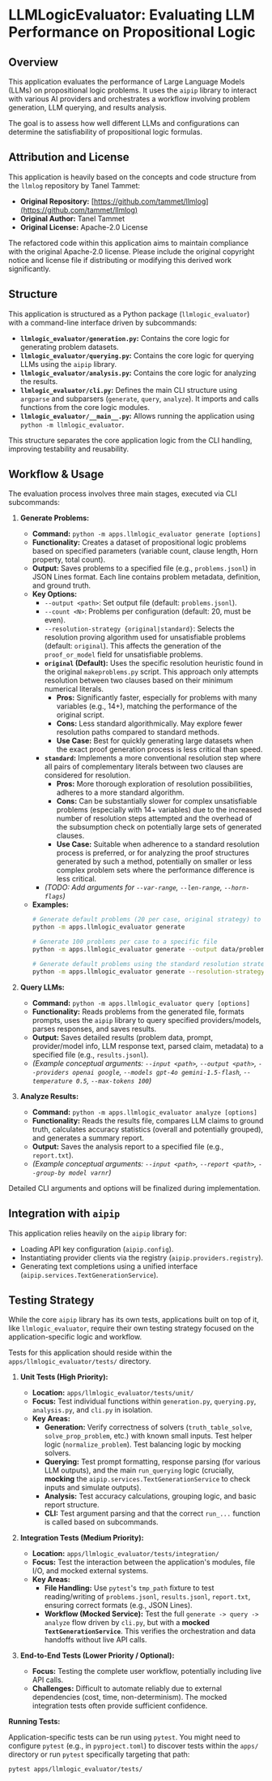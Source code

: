 # LLMLogicEvaluator: Evaluating LLM Performance on Propositional Logic

## Overview

This application evaluates the performance of Large Language Models (LLMs) on propositional logic problems. It uses the `aipip` library to interact with various AI providers and orchestrates a workflow involving problem generation, LLM querying, and results analysis.

The goal is to assess how well different LLMs and configurations can determine the satisfiability of propositional logic formulas.

## Attribution and License

This application is heavily based on the concepts and code structure from the `llmlog` repository by Tanel Tammet:

*   **Original Repository:** [https://github.com/tammet/llmlog](https://github.com/tammet/llmlog)
*   **Original Author:** Tanel Tammet
*   **Original License:** Apache-2.0 License

The refactored code within this application aims to maintain compliance with the original Apache-2.0 license. Please include the original copyright notice and license file if distributing or modifying this derived work significantly.

## Structure

This application is structured as a Python package (`llmlogic_evaluator`) with a command-line interface driven by subcommands:

*   **`llmlogic_evaluator/generation.py`:** Contains the core logic for generating problem datasets.
*   **`llmlogic_evaluator/querying.py`:** Contains the core logic for querying LLMs using the `aipip` library.
*   **`llmlogic_evaluator/analysis.py`:** Contains the core logic for analyzing the results.
*   **`llmlogic_evaluator/cli.py`:** Defines the main CLI structure using `argparse` and subparsers (`generate`, `query`, `analyze`). It imports and calls functions from the core logic modules.
*   **`llmlogic_evaluator/__main__.py`:** Allows running the application using `python -m llmlogic_evaluator`.

This structure separates the core application logic from the CLI handling, improving testability and reusability.

## Workflow & Usage

The evaluation process involves three main stages, executed via CLI subcommands:

1.  **Generate Problems:**
    *   **Command:** `python -m apps.llmlogic_evaluator generate [options]`
    *   **Functionality:** Creates a dataset of propositional logic problems based on specified parameters (variable count, clause length, Horn property, total count).
    *   **Output:** Saves problems to a specified file (e.g., `problems.jsonl`) in JSON Lines format. Each line contains problem metadata, definition, and ground truth.
    *   **Key Options:**
        *   `--output <path>`: Set output file (default: `problems.jsonl`).
        *   `--count <N>`: Problems per configuration (default: 20, must be even).
        *   `--resolution-strategy {original|standard}`: Selects the resolution proving algorithm used for unsatisfiable problems (default: `original`). This affects the generation of the `proof_or_model` field for unsatisfiable problems.
        *   **`original` (Default):** Uses the specific resolution heuristic found in the original `makeproblems.py` script. This approach only attempts resolution between two clauses based on their minimum numerical literals. 
            *   **Pros:** Significantly faster, especially for problems with many variables (e.g., 14+), matching the performance of the original script.
            *   **Cons:** Less standard algorithmically. May explore fewer resolution paths compared to standard methods.
            *   **Use Case:** Best for quickly generating large datasets when the exact proof generation process is less critical than speed.
        *   **`standard`:** Implements a more conventional resolution step where all pairs of complementary literals between two clauses are considered for resolution.
            *   **Pros:** More thorough exploration of resolution possibilities, adheres to a more standard algorithm.
            *   **Cons:** Can be substantially slower for complex unsatisfiable problems (especially with 14+ variables) due to the increased number of resolution steps attempted and the overhead of the subsumption check on potentially large sets of generated clauses.
            *   **Use Case:** Suitable when adherence to a standard resolution process is preferred, or for analyzing the proof structures generated by such a method, potentially on smaller or less complex problem sets where the performance difference is less critical.
        *   *(TODO: Add arguments for `--var-range`, `--len-range`, `--horn-flags`)*
    *   **Examples:**
        ```bash
        # Generate default problems (20 per case, original strategy) to problems.jsonl
        python -m apps.llmlogic_evaluator generate

        # Generate 100 problems per case to a specific file
        python -m apps.llmlogic_evaluator generate --output data/problems_100.jsonl --count 100

        # Generate default problems using the standard resolution strategy
        python -m apps.llmlogic_evaluator generate --resolution-strategy standard
        ```

2.  **Query LLMs:**
    *   **Command:** `python -m apps.llmlogic_evaluator query [options]`
    *   **Functionality:** Reads problems from the generated file, formats prompts, uses the `aipip` library to query specified providers/models, parses responses, and saves results.
    *   **Output:** Saves detailed results (problem data, prompt, provider/model info, LLM response text, parsed claim, metadata) to a specified file (e.g., `results.jsonl`).
    *   *(Example conceptual arguments: `--input <path>`, `--output <path>`, `--providers openai google`, `--models gpt-4o gemini-1.5-flash`, `--temperature 0.5`, `--max-tokens 100`)*

3.  **Analyze Results:**
    *   **Command:** `python -m apps.llmlogic_evaluator analyze [options]`
    *   **Functionality:** Reads the results file, compares LLM claims to ground truth, calculates accuracy statistics (overall and potentially grouped), and generates a summary report.
    *   **Output:** Saves the analysis report to a specified file (e.g., `report.txt`).
    *   *(Example conceptual arguments: `--input <path>`, `--report <path>`, `--group-by model varnr`)*

Detailed CLI arguments and options will be finalized during implementation.

## Integration with `aipip`

This application relies heavily on the `aipip` library for:

*   Loading API key configuration (`aipip.config`).
*   Instantiating provider clients via the registry (`aipip.providers.registry`).
*   Generating text completions using a unified interface (`aipip.services.TextGenerationService`).

## Testing Strategy

While the core `aipip` library has its own tests, applications built on top of it, like `llmlogic_evaluator`, require their own testing strategy focused on the application-specific logic and workflow.

Tests for this application should reside within the `apps/llmlogic_evaluator/tests/` directory.

1.  **Unit Tests (High Priority):**
    *   **Location:** `apps/llmlogic_evaluator/tests/unit/`
    *   **Focus:** Test individual functions within `generation.py`, `querying.py`, `analysis.py`, and `cli.py` in isolation.
    *   **Key Areas:**
        *   **Generation:** Verify correctness of solvers (`truth_table_solve`, `solve_prop_problem`, etc.) with known small inputs. Test helper logic (`normalize_problem`). Test balancing logic by mocking solvers.
        *   **Querying:** Test prompt formatting, response parsing (for various LLM outputs), and the main `run_querying` logic (crucially, **mocking** the `aipip.services.TextGenerationService` to check inputs and simulate outputs).
        *   **Analysis:** Test accuracy calculations, grouping logic, and basic report structure.
        *   **CLI:** Test argument parsing and that the correct `run_...` function is called based on subcommands.

2.  **Integration Tests (Medium Priority):**
    *   **Location:** `apps/llmlogic_evaluator/tests/integration/`
    *   **Focus:** Test the interaction between the application's modules, file I/O, and mocked external systems.
    *   **Key Areas:**
        *   **File Handling:** Use `pytest`'s `tmp_path` fixture to test reading/writing of `problems.jsonl`, `results.jsonl`, `report.txt`, ensuring correct formats (e.g., JSON Lines).
        *   **Workflow (Mocked Service):** Test the full `generate -> query -> analyze` flow driven by `cli.py`, but with a **mocked `TextGenerationService`**. This verifies the orchestration and data handoffs without live API calls.

3.  **End-to-End Tests (Lower Priority / Optional):**
    *   **Focus:** Testing the complete user workflow, potentially including live API calls.
    *   **Challenges:** Difficult to automate reliably due to external dependencies (cost, time, non-determinism). The mocked integration tests often provide sufficient confidence.

**Running Tests:**

Application-specific tests can be run using `pytest`. You might need to configure `pytest` (e.g., in `pyproject.toml`) to discover tests within the `apps/` directory or run `pytest` specifically targeting that path:

```bash
pytest apps/llmlogic_evaluator/tests/
``` 